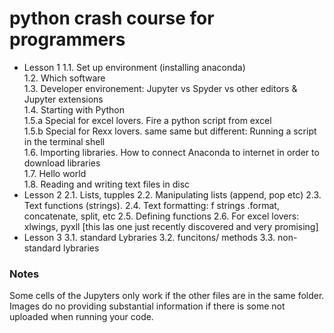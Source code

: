# python crash course for programmers

- Lesson 1
    1.1.	Set up  environment (installing anaconda)  
    1.2.	Which software  
    1.3.	Developer environement: Jupyter vs Spyder vs other editors & Jupyter extensions   
    1.4.    Starting with Python  
    1.5.a	Special for excel lovers. Fire a python script from excel     
    1.5.b   Special for Rexx lovers. same same but different: Running a script in the terminal shell   
    1.6.	Importing libraries. How to connect Anaconda to internet in order to download libraries    
    1.7.	Hello world    
    1.8.	Reading and writing text files in disc    
- Lesson 2
    2.1. Lists, tupples
    2.2. Manipulating lists (append, pop etc)
    2.3. Text functions (strings).
    2.4. Text formatting: f strings .format, concatenate, split, etc
    2.5. Defining functions
    2.6. For excel lovers: xlwings, pyxll [this las one just recently discovered and very promising]
- Lesson 3
    3.1. standard Lybraries
    3.2. funcitons/ methods
    3.3. non-standard lybraries


### Notes
Some cells of the Jupyters only work if the other files are in the same folder.   
Images do no providing substantial information if there is some not uploaded when running your code.
